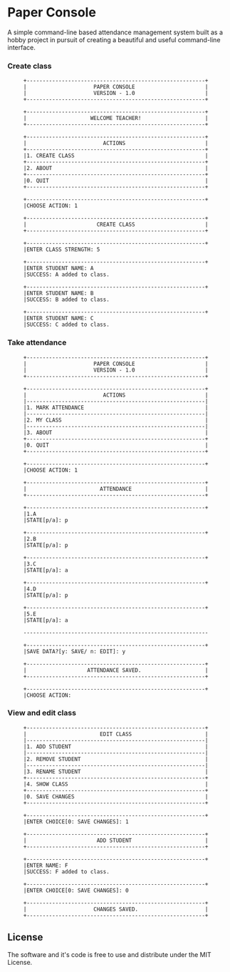 # Paper Console
A simple command-line based attendance management system built as a hobby project in pursuit of creating a beautiful and useful command-line interface.

### Create class

         +--------------------------------------------------------+         
         |                     PAPER CONSOLE                      |         
         |                     VERSION - 1.0                      |         
         +--------------------------------------------------------+         

         +--------------------------------------------------------+         
         |                    WELCOME TEACHER!                    |         
         +--------------------------------------------------------+

         +--------------------------------------------------------+         
         |                        ACTIONS                         |         
         +--------------------------------------------------------+         
         |1. CREATE CLASS                                         |         
         +--------------------------------------------------------+         
         |2. ABOUT                                                |         
         +--------------------------------------------------------+         
         |0. QUIT                                                 |         
         +--------------------------------------------------------+         

         +--------------------------------------------------------+         
         |CHOOSE ACTION: 1

         +--------------------------------------------------------+         
         |                      CREATE CLASS                      |         
         +--------------------------------------------------------+         

         +--------------------------------------------------------+         
         |ENTER CLASS STRENGTH: 5

         +--------------------------------------------------------+         
         |ENTER STUDENT NAME: A
         |SUCCESS: A added to class.

         +--------------------------------------------------------+         
         |ENTER STUDENT NAME: B
         |SUCCESS: B added to class.

         +--------------------------------------------------------+         
         |ENTER STUDENT NAME: C
         |SUCCESS: C added to class.


### Take attendance

         +--------------------------------------------------------+         
         |                     PAPER CONSOLE                      |         
         |                     VERSION - 1.0                      |         
         +--------------------------------------------------------+         

         +--------------------------------------------------------+         
         |                        ACTIONS                         |         
         |--------------------------------------------------------|         
         |1. MARK ATTENDANCE                                      |         
         |--------------------------------------------------------|         
         |2. MY CLASS                                             |         
         |--------------------------------------------------------|         
         |3. ABOUT                                                |         
         +--------------------------------------------------------+         
         |0. QUIT                                                 |         
         +--------------------------------------------------------+         

         +--------------------------------------------------------+         
         |CHOOSE ACTION: 1

         +--------------------------------------------------------+         
         |                       ATTENDANCE                       |         
         +--------------------------------------------------------+         

         +--------------------------------------------------------+         
         |1.A
         |STATE[p/a]: p

         +--------------------------------------------------------+         
         |2.B
         |STATE[p/a]: p

         +--------------------------------------------------------+         
         |3.C
         |STATE[p/a]: a

         +--------------------------------------------------------+         
         |4.D
         |STATE[p/a]: p

         +--------------------------------------------------------+         
         |5.E
         |STATE[p/a]: a

         ----------------------------------------------------------         

         +--------------------------------------------------------+         
         |SAVE DATA?[y: SAVE/ n: EDIT]: y

         +--------------------------------------------------------+         
         |                   ATTENDANCE SAVED.                    |         
         +--------------------------------------------------------+ 
         
         +--------------------------------------------------------+         
         |CHOOSE ACTION: 

### View and edit class
         +--------------------------------------------------------+         
         |                       EDIT CLASS                       |         
         |--------------------------------------------------------|         
         |1. ADD STUDENT                                          |         
         |--------------------------------------------------------|         
         |2. REMOVE STUDENT                                       |         
         |--------------------------------------------------------|         
         |3. RENAME STUDENT                                       |         
         +--------------------------------------------------------+         
         |4. SHOW CLASS                                           |         
         +--------------------------------------------------------+         
         |0. SAVE CHANGES                                         |         
         +--------------------------------------------------------+         

         +--------------------------------------------------------+         
         |ENTER CHOICE[0: SAVE CHANGES]: 1

         +--------------------------------------------------------+         
         |                      ADD STUDENT                       |         
         +--------------------------------------------------------+         

         +--------------------------------------------------------+         
         |ENTER NAME: F
         |SUCCESS: F added to class.

         +--------------------------------------------------------+         
         |ENTER CHOICE[0: SAVE CHANGES]: 0

         +--------------------------------------------------------+         
         |                     CHANGES SAVED.                     |         
         +--------------------------------------------------------+ 

## License
The software and it's code is free to use and distribute under the MIT License.
